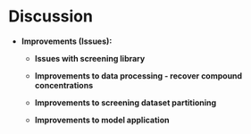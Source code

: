 # Discussion 

-   **Improvements (Issues):**

    -   **Issues with screening library**

    -   **Improvements to data processing - recover compound
        concentrations**

    -   **Improvements to screening dataset partitioning**

    -   **Improvements to model application**

